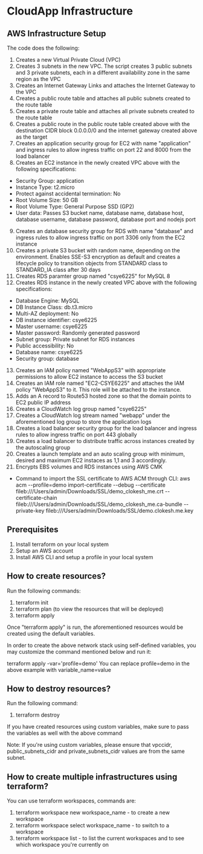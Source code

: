 # CloudApp Infrastructure

## AWS Infrastructure Setup
The code does the following:
1. Creates a new Virtual Private Cloud (VPC)
2. Creates 3 subnets in the new VPC. The script creates 3 public subnets and 3 private subnets, each in a different availability zone in the same region as the VPC
3. Creates an Internet Gateway Links and attaches the Internet Gateway to the VPC
4. Creates a public route table and attaches all public subnets created to the route table
5. Creates a private route table and attaches all private subnets created to the route table
6. Creates a public route in the public route table created above with the destination CIDR block 0.0.0.0/0 and the internet gateway created above as the target
7. Creates an application security group for EC2 with name "application" and ingress rules to allow ingress traffic on port 22 and 8000 from the load balancer
8. Creates an EC2 instance in the newly created VPC above with the following specifications:
* Security Group: application
* Instance Type: t2.micro
* Protect against accidental termination: No
* Root Volume Size: 50 GB
* Root Volume Type: General Purpose SSD (GP2)
* User data: Passes S3 bucket name, database name, database host, database username, database password, database port and nodejs port
9. Creates an database security group for RDS with name "database" and ingress rules to allow ingress traffic on port 3306 only from the EC2 instance
10. Creates a private S3 bucket with random name, depending on the environment. Enables SSE-S3 encryption as default and creates a lifecycle policy to transition objects from STANDARD class to STANDARD_IA class after 30 days
11. Creates RDS paramter group named "csye6225" for MySQL 8
12. Creates RDS instance in the newly created VPC above with the following specifications:
* Database Engine: MySQL
* DB Instance Class: db.t3.micro
* Multi-AZ deployment: No
* DB instance identifier: csye6225
* Master username: csye6225
* Master password: Randomly generated password
* Subnet group: Private subnet for RDS instances
* Public accessibility: No
* Database name: csye6225
* Security group: database
13. Creates an IAM policy named "WebAppS3" with appropriate permissions to allow EC2 instance to access the S3 bucket
14. Creates an IAM role named "EC2-CSYE6225" and attaches the IAM policy "WebAppS3" to it. This role will be attached to the instance.
15. Adds an A record to Route53 hosted zone so that the domain points to EC2 public IP address
16. Creates a CloudWatch log group named "csye6225"
17. Creates a CloudWatch log stream named "webapp" under the aforementioned log group to store the application logs
18. Creates a load balancer security group for the load balancer and ingress rules to allow ingress traffic on port 443 globally
19. Creates a load balancer to distribute traffic across instances created by the autoscaling group
20. Creates a launch template and an auto scaling group with minimum, desired and maximum EC2 instaces as 1,1 and 3 accordingly.
21. Encrypts EBS volumes and RDS instances using AWS CMK

* Command to import the SSL certificate to AWS ACM through CLI:
aws acm --profile=demo import-certificate --debug --certificate fileb:///Users/admin/Downloads/SSL/demo_clokesh_me.crt --certificate-chain fileb:///Users/admin/Downloads/SSL/demo_clokesh_me.ca-bundle --private-key fileb:///Users/admin/Downloads/SSL/demo.clokesh.me.key

## Prerequisites
1. Install terraform on your local system
2. Setup an AWS account
3. Install AWS CLI and setup a profile in your local system

## How to create resources?
Run the following commands:
1. terraform init
2. terraform plan (to view the resources that will be deployed)
3. terraform apply

Once "terraform apply" is run, the aforementioned resources would be created using the default variables.

In order to create the above network stack using self-defined variables, you may customize the command mentioned below and run it:

terraform apply -var='profile=demo' 
You can replace profile=demo in the above example with variable_name=value

## How to destroy resources?
Run the following command:
1. terraform destroy

If you have created resources using custom variables, make sure to pass the variables as well with the above command

Note: If you're using custom variables, please ensure that vpccidr, public_subnets_cidr and private_subnets_cidr values are from the same subnet.

## How to create multiple infrastructures using terraform?
You can use terraform workspaces, commands are:
1. terraform workspace new workspace_name - to create a new workspace
2. terraform workspace select workspace_name - to switch to a workspace
3. terraform workspace list - to list the current workspaces and to see which workspace you're currently on